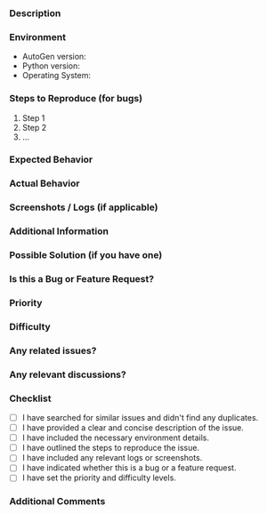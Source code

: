 ### Description
<!-- A clear and concise description of the issue or feature request. -->

### Environment
- AutoGen version: <!-- Specify the AutoGen version (e.g., v0.2.0) -->
- Python version: <!-- Specify the Python version (e.g., 3.9) -->
- Operating System: <!-- Specify the OS (e.g., Windows 10, Ubuntu 20.04) -->

### Steps to Reproduce (for bugs)
<!-- Provide detailed steps to reproduce the issue. Include code snippets, configuration files, or any other relevant information. -->

1. Step 1
2. Step 2
3. ...

### Expected Behavior
<!-- Describe what you expected to happen. -->

### Actual Behavior
<!-- Describe what actually happened. Include any error messages, stack traces, or unexpected behavior. -->

### Screenshots / Logs (if applicable)
<!-- If relevant, include screenshots or logs that help illustrate the issue. -->

### Additional Information
<!-- Include any additional information that might be helpful, such as specific configurations, data samples, or context about the environment. -->

### Possible Solution (if you have one)
<!-- If you have suggestions on how to address the issue, provide them here. -->

### Is this a Bug or Feature Request?
<!-- Choose one: Bug | Feature Request -->

### Priority
<!-- Choose one: High | Medium | Low -->

### Difficulty
<!-- Choose one: Easy | Moderate | Hard -->

### Any related issues?
<!-- If this is related to another issue, reference it here. -->

### Any relevant discussions?
<!-- If there are any discussions or forum threads related to this issue, provide links. -->

### Checklist
<!-- Please check the items that you have completed -->
- [ ] I have searched for similar issues and didn't find any duplicates.
- [ ] I have provided a clear and concise description of the issue.
- [ ] I have included the necessary environment details.
- [ ] I have outlined the steps to reproduce the issue.
- [ ] I have included any relevant logs or screenshots.
- [ ] I have indicated whether this is a bug or a feature request.
- [ ] I have set the priority and difficulty levels.

### Additional Comments
<!-- Any additional comments or context that you think would be helpful. -->
